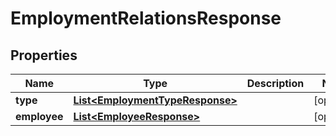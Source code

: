

# EmploymentRelationsResponse


## Properties

| Name | Type | Description | Notes |
|------------ | ------------- | ------------- | -------------|
|**type** | [**List&lt;EmploymentTypeResponse&gt;**](EmploymentTypeResponse.md) |  |  [optional] |
|**employee** | [**List&lt;EmployeeResponse&gt;**](EmployeeResponse.md) |  |  [optional] |




